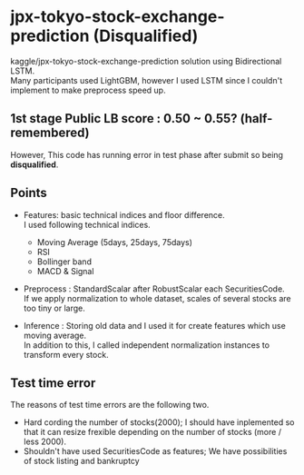 # jpx-tokyo-stock-exchange-prediction (**Disqualified**)
kaggle/jpx-tokyo-stock-exchange-prediction solution using Bidirectional LSTM.<br>
Many participants used LightGBM, however I used LSTM since I couldn't implement to make preprocess speed up.<br>

## 1st stage Public LB score : 0.50 ~ 0.55? (half-remembered)<br>
However, This code has running error in test phase after submit so being **disqualified**.

## Points
- Features: basic technical indices and floor difference.<br>
  I used following technical indices.<br>
  - Moving Average (5days, 25days, 75days)
  - RSI
  - Bollinger band
  - MACD & Signal

- Preprocess : StandardScalar after RobustScalar each SecuritiesCode.<br>
  If we apply normalization to whole dataset, scales of several stocks are too tiny or large. <br>
  
- Inference : Storing old data and I used it for create features which use moving average.<br>
  In addition to this, I called independent normalization instances to transform every stock.
  
## Test time error
The reasons of test time errors are the following two.
- Hard cording the number of stocks(2000); I should have inplemented so that it can resize frexible depending on the number of stocks (more / less 2000).<br>
- Shouldn't have used SecuritiesCode as features; We have possibilities of stock listing and bankruptcy
